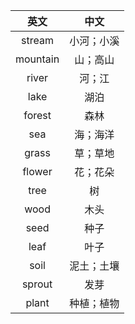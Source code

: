 |英文|中文|
|:---:|:---:|
| stream | 小河；小溪 |
| mountain | 山；高山 |
| river | 河；江 |
| lake | 湖泊 |
| forest | 森林 |
| sea | 海；海洋 |
| grass | 草；草地 |
| flower | 花；花朵 |
| tree | 树 |
| wood | 木头 |
| seed | 种子 |
| leaf | 叶子 |
| soil | 泥土；土壤 |
| sprout | 发芽 |
| plant | 种植；植物 |
